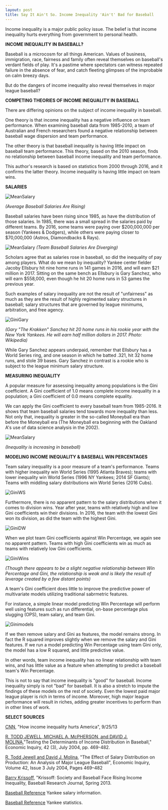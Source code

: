 ```yaml
---
layout: post
title: Say It Ain't So. Income Inequality 'Ain't' Bad for Baseball
---
```


Income inequality is a major public policy issue. The belief is that income inequality hurts everything from government to personal health.

**INCOME INEQUALITY IN BASEBALL?**

Baseball is a microcosm for all things American. Values of business, immigration, race, fairness and family often reveal themselves on baseball's verdant fields of play. It's a pastime where spectators can witness repeated failure in the absence of fear, and catch fleeting glimpses of the improbable on calm breezy days.

But do the dangers of income inequality also reveal themselves in major league baseball?

**COMPETING THEORIES OF INCOME INEQUALITY IN BASEBALL**

There are differing opinions on the subject of income inequality in baseball.  

One theory is that income inequality has a negative influence on team performance. When examining baseball data from 1985-2010, a team of Australian and French researchers found a negative relationship between baseball wage dispersion and team performance.  

The other theory is that baseball inequality is having little impact on baseball team performance. This theory, based on the 2010 season, finds no relationship between baseball income inequality and team performance.

This author's research is based on statistics from 2000 through 2016, and it confirms the latter theory. Income inequality is having little impact on team wins.

**SALARIES**

![MeanSalary](../images/ProjectCapstone/MeanSalary.png)

*(Average Baseball Salaries Are Rising)*

Baseball salaries have been rising since 1985, as have the distribution of those salaries. In 1985, there was a small spread in the salaries paid by different teams. By 2016, some teams were paying over $200,000,000 per season (Yankees & Dodgers), while others were paying closer to $70,000,000 (Astros, Diamondbacks & Rays).

![MeanSalary](../images/ProjectCapstone/TeamSalary.png)
*(Team Baseball Salaries Are Diverging)*

Scholars agree that as salaries rose in baseball, so did the inequality of pay among players. What do we mean by inequality? Yankee center fielder Jacoby Ellsbury hit nine home runs in 141 games in 2016, and will earn $21 million in 2017. Sitting on the same bench as Ellsbury is Gary Sanchez, who will earn $558,000, even though he hit 20 home runs in 53 games the previous year.

Such examples of salary inequality are not the result of "unfairness" as much as they are the result of highly regimented salary structures in baseball; salary structures that are governed by league minimums, arbitration, and free agency.

![GiniGary](../images/ProjectCapstone/GarySanchez.jpg)

*(Gary "The Krakken" Sanchez hit 20 home runs in his rookie year with the New York Yankees. He will earn half million dollars in 2017. Photo: Wikipedia)*

While Gary Sanchez appears underpaid, remember that Ellsbury has a World Series ring, and one season in which he batted .321, hit 32 home runs, and stole 39 bases. Gary Sanchez in contrast is a rookie who is subject to the league minimum salary structure.

**MEASURING INEQUALITY**

A popular measure for assessing inequality among populations is the Gini coefficient. A Gini coefficient of 1.0 means complete income inequality in a population; a Gini coefficient of 0.0 means complete equality.

We can apply the Gini coefficient to every baseball team from 1985-2016. It shows that team baseball salaries tend towards more inequality than less. Not only that, inequality is greater in the so-called Moneyball era than before the Moneyball era (The Moneyball era beginning with the Oakland A's use of data science analysis in the 2002).

![MeanSalary](../images/ProjectCapstone/Gini.png)

*(Inequality is increasing in baseball)*

**MODELING INCOME INEQUALITY & BASEBALL WIN PERCENTAGES**

Team salary inequality is a poor measure of a team's performance. Teams with higher inequality win World Series (1995 Atlanta Braves); teams with lower inequality win World Series (1996 NY Yankees; 2014 SF Giants); Teams with middling salary distributions win World Series (2016 Cubs).

![GiniWS](../images/ProjectCapstone/GiniWS.png)

Furthermore, there is no apparent pattern to the salary distributions when it comes to division wins. Year after year, teams with relatively high and low Gini coefficients win their divisions. In 2016, the team with the lowest Gini won its division, as did the team with the highest Gini.

![GiniDW](../images/ProjectCapstone/GiniDW.png)

When we plot team Gini coefficients against Win Percentage, we again see no apparent pattern. Teams with high Gini coefficients win as much as teams with relatively low Gini coefficients.

![GiniWins](../images/ProjectCapstone/wins.png)

*(Though there appears to be a slight negative relationship between Win Percentage and Gini, the relationship is weak and is likely the result of leverage created by a few distant points)*

A team's Gini coefficient does little to improve the predictive power of multivariate models utilizing traditional sabrmetric features.

For instance, a simple linear model predicting Win Percentage will perform well using features such as run differential, on-base percentage plus slugging (OPS), team salary, and team Gini.  

![Ginimodels](../images/ProjectCapstone/models.png)

If we then remove salary and Gini as features, the model remains strong. In fact the R squared improves slightly when we remove the salary and Gini features. If we run a model predicting Win Percentage using team Gini only, the model has a low R squared, and little predictive value.  

In other words, team income inequality has no linear relationship with team wins, and has little value as a feature when attempting to predict a baseball team's Win Percentage.

This is not to say that income inequality is "good" for baseball. Income inequality simply is not "bad" for baseball. It is also a stretch to impute the findings of these models on the rest of society. Even the lowest paid major league player is rich in terms of income. Moreover, high major league performance will result in riches, adding greater incentives to perform than in other lines of work.












**SELECT SOURCES**

[CNN,](http://money.cnn.com/2013/09/25/news/economy/income-inequality/) "How income inequality hurts America", 9/25/13

[R. TODD JEWELL, MICHAEL A. McPHERSON, and DAVID J. MOLINA,](https://www.researchgate.net/profile/Michael_Mcpherson2/publication/5211498_Testing_the_Determinants_of_Income_Distribution_in_Major_League_Baseball/links/0c960521d6b7c56218000000.pdf)"Testing the Determinants of Income Distribution in Baseball," Economic Inquiry, 42 (3), July 2004, pp. 469-482.

[R. Todd Jewell and David J. Molina,](http://csyue.nccu.edu.tw/ch/The%20Effect%20of%20Salary%20Distribution%20on%20Production%20(MLB).pdf) "The Effect of Salary Distribution on Production: An Analysis of Major League Baseball", Economic Inquiry, Volume 42, Issue 3 July 2004, Pages 469–482

[Barry Krissoff,](https://sabr.org/latest/krissoff-society-and-baseball-face-rising-income-inequality) "Krissoff: Society and Baseball Face Rising Income Inequality, Baseball Research Journal, Spring 2013.

[Baseball Reference](https://sabr.org/latest/krissoff-society-and-baseball-face-rising-income-inequality) Yankee salary information.

[Baseball Reference](http://www.baseball-reference.com/teams/NYY/2016.shtml) Yankee statistics.
